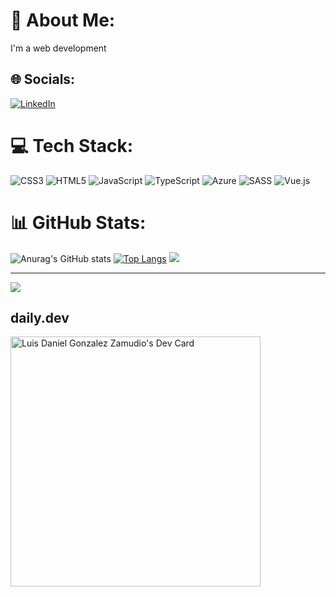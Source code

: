 # 💫 About Me:
I'm a web development


## :globe_with_meridians: Socials:
[![LinkedIn](https://img.shields.io/badge/LinkedIn-%230077B5.svg?logo=linkedin&logoColor=white)](https://www.linkedin.com/in/luis-daniel-gonzalez-zamudio-7b6327264/) 

# :computer: Tech Stack:
![CSS3](https://img.shields.io/badge/css3-%231572B6.svg?style=for-the-badge&logo=css3&logoColor=white) ![HTML5](https://img.shields.io/badge/html5-%23E34F26.svg?style=for-the-badge&logo=html5&logoColor=white) ![JavaScript](https://img.shields.io/badge/javascript-%23323330.svg?style=for-the-badge&logo=javascript&logoColor=%23F7DF1E) ![TypeScript](https://img.shields.io/badge/typescript-%23007ACC.svg?style=for-the-badge&logo=typescript&logoColor=white) ![Azure](https://img.shields.io/badge/azure-%230072C6.svg?style=for-the-badge&logo=azure-devops&logoColor=white) ![SASS](https://img.shields.io/badge/SASS-hotpink.svg?style=for-the-badge&logo=SASS&logoColor=white) ![Vue.js](https://img.shields.io/badge/vuejs-%2335495e.svg?style=for-the-badge&logo=vuedotjs&logoColor=%234FC08D)

# :bar_chart: GitHub Stats:
<!-- ![](https://github-readme-stats.vercel.app/api?username=DanielGlzZ&theme=dark&hide_border=false&include_all_commits=true&count_private=true) -->
![Anurag's GitHub stats](https://github-readme-stats.vercel.app/api?username=DanielGlzZ&show_icons=true&hide=stars&theme=ayu-mirage&hide_border=true&)
[![Top Langs](https://github-readme-stats.vercel.app/api/top-langs/?username=DanielGlzZ&layout=compact&theme=ayu-mirage&hide_border=true)](https://github.com/anuraghazra/github-readme-stats)
![](https://github-readme-streak-stats.herokuapp.com/?user=DanielGlzZ&theme=dark&hide_border=false)
<!-- ![](https://github-readme-stats.vercel.app/api/top-langs/?username=DanielGlzZ&theme=dark&hide_border=false&include_all_commits=true&count_private=true&layout=compact) -->

---
[![](https://visitcount.itsvg.in/api?id=DanielGlzZ&icon=0&color=0)](https://visitcount.itsvg.in)

<!-- Proudly created with GPRM ( https://gprm.itsvg.in ) -->

## daily.dev
<a href="https://app.daily.dev/DanielGlzZ"><img src="https://api.daily.dev/devcards/b00debb1bd9b4916b84cfd306140aa7b.png?r=th1" width="400" alt="Luis Daniel Gonzalez Zamudio's Dev Card"/></a>


